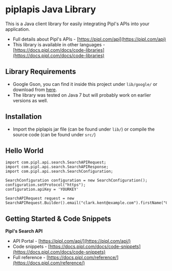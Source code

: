 piplapis Java Library
===========================

This is a Java client library for easily integrating Pipl's APIs into your application.

* Full details about Pipl's APIs - [https://pipl.com/api](https://pipl.com/api)  
* This library is available in other languages - [https://docs.pipl.com/docs/code-libraries](https://docs.pipl.com/docs/code-libraries)

Library Requirements
--------------------

* Google Gson, you can find it inside this project under `lib/google/` or download from [here](http://code.google.com/p/google-gson/downloads/list).
* The library was tested on Java 7 but will probably work on earlier versions as well.

Installation
------------

* Import the piplapis jar file (can be found under `lib/`) or compile the source code (can be found under `src/`)

Hello World
-----------
```
import com.pipl.api.search.SearchAPIRequest;
import com.pipl.api.search.SearchAPIResponse;
import com.pipl.api.search.SearchConfiguration;

SearchConfiguration configuration = new SearchConfiguration();
configuration.setProtocol("https");
configuration.apiKey = 'YOURKEY'
  
SearchAPIRequest request = new
SearchAPIRequest.Builder().email("clark.kent@example.com").firstName("Clark").lastName("Kent").configuration(configuration).build();
```

Getting Started & Code Snippets
-------------------------------

**Pipl's Search API**
* API Portal - [https://pipl.com/api/](https://pipl.com/api/)
* Code snippets - [https://docs.pipl.com/docs/code-snippets](https://docs.pipl.com/docs/code-snippets)  
* Full reference - [https://docs.pipl.com/reference/](https://docs.pipl.com/reference/)
